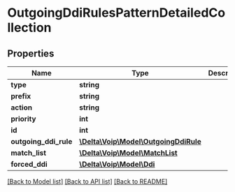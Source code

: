 # OutgoingDdiRulesPatternDetailedCollection

## Properties
Name | Type | Description | Notes
------------ | ------------- | ------------- | -------------
**type** | **string** |  | 
**prefix** | **string** |  | [optional] 
**action** | **string** |  | 
**priority** | **int** |  | 
**id** | **int** |  | [optional] 
**outgoing_ddi_rule** | [**\Delta\Voip\Model\OutgoingDdiRule**](OutgoingDdiRule.md) |  | 
**match_list** | [**\Delta\Voip\Model\MatchList**](MatchList.md) |  | [optional] 
**forced_ddi** | [**\Delta\Voip\Model\Ddi**](Ddi.md) |  | [optional] 

[[Back to Model list]](../README.md#documentation-for-models) [[Back to API list]](../README.md#documentation-for-api-endpoints) [[Back to README]](../README.md)


